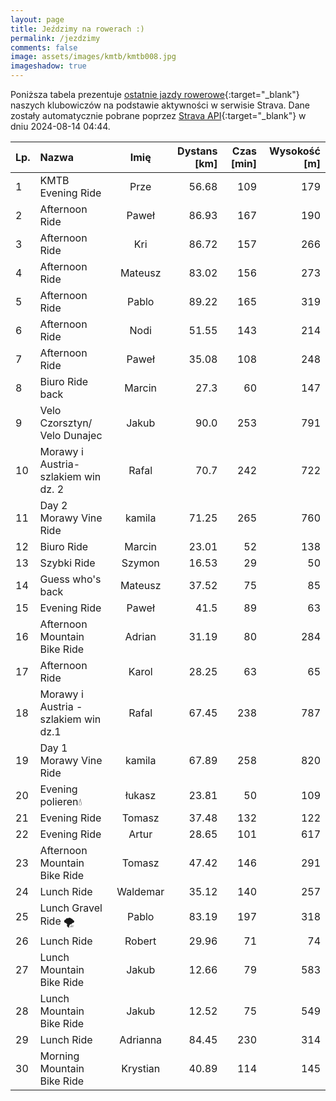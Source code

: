 ```yaml
---
layout: page
title: Jeździmy na rowerach :)
permalink: /jezdzimy
comments: false
image: assets/images/kmtb/kmtb008.jpg
imageshadow: true
---
```


Poniższa tabela prezentuje [ostatnie jazdy rowerowe](https://www.strava.com/clubs/336381){:target="_blank"} naszych klubowiczów na podstawie aktywności w serwisie Strava. Dane zostały automatycznie pobrane poprzez [Strava API](https://developers.strava.com/docs/reference/#api-Clubs-getClubActivitiesById){:target="_blank"} w dniu 2024-08-14 04:44.

Lp. | Nazwa | Imię | Dystans [km] | Czas [min] | Wysokość [m]
:--- | :--- | :---: | ---: | ---: | ---:
1|KMTB Evening Ride|Prze|56.68|109|179
2|Afternoon Ride|Paweł|86.93|167|190
3|Afternoon Ride|Kri|86.72|157|266
4|Afternoon Ride|Mateusz|83.02|156|273
5|Afternoon Ride|Pablo|89.22|165|319
6|Afternoon Ride|Nodi|51.55|143|214
7|Afternoon Ride|Paweł|35.08|108|248
8|Biuro Ride back|Marcin|27.3|60|147
9|Velo Czorsztyn/ Velo Dunajec|Jakub|90.0|253|791
10|Morawy i Austria- szlakiem win dz. 2|Rafal|70.7|242|722
11|Day 2 Morawy Vine Ride|kamila|71.25|265|760
12|Biuro Ride|Marcin|23.01|52|138
13|Szybki Ride|Szymon|16.53|29|50
14|Guess who's back|Mateusz|37.52|75|85
15|Evening Ride|Paweł|41.5|89|63
16|Afternoon Mountain Bike Ride|Adrian|31.19|80|284
17|Afternoon Ride|Karol|28.25|63|65
18|Morawy i Austria - szlakiem win dz.1|Rafal|67.45|238|787
19|Day 1 Morawy Vine Ride|kamila|67.89|258|820
20|Evening polieren💧|łukasz|23.81|50|109
21|Evening Ride|Tomasz|37.48|132|122
22|Evening Ride|Artur|28.65|101|617
23|Afternoon Mountain Bike Ride|Tomasz|47.42|146|291
24|Lunch Ride|Waldemar|35.12|140|257
25|Lunch Gravel Ride 🌪️|Pablo|83.19|197|318
26|Lunch Ride|Robert|29.96|71|74
27|Lunch Mountain Bike Ride|Jakub|12.66|79|583
28|Lunch Mountain Bike Ride|Jakub|12.52|75|549
29|Lunch Ride|Adrianna|84.45|230|314
30|Morning Mountain Bike Ride|Krystian|40.89|114|145
